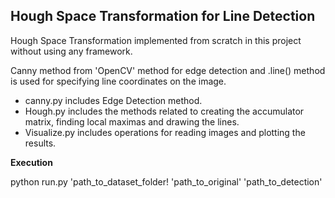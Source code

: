 ## Hough Space Transformation for Line Detection

Hough Space Transformation implemented from scratch in this project without using any framework.

Canny method from 'OpenCV' method for edge detection and .line() method is used for specifying line coordinates on the image.

- canny.py includes Edge Detection method.
- Hough.py includes the methods related to creating the accumulator matrix, finding local maximas and drawing the lines.
- Visualize.py includes operations for reading images and plotting the results. 


**Execution**

python run.py  'path_to_dataset_folder! 'path_to_original' 'path_to_detection'




